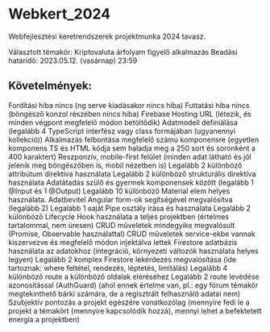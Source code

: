 # Webkert_2024
Webfejlesztési keretrendszerek projektmunka 2024 tavasz.

Választott témakör: Kriptovaluta árfolyam figyelő alkalmazás
Beadási határidő: 2023.05.12. (vasárnap) 23:59

## Követelmények:

Fordítási hiba nincs (ng serve kiadásakor nincs hiba)
Futtatási hiba nincs (böngésző konzol részében nincs hiba)
Firebase Hosting URL (létezik, és minden végpont megfelelő módon betöltődik)
Adatmodell definiálása (legalább 4 TypeScript interfész vagy class formájában (ugyanennyi kollekció))
Alkalmazás felbontása megfelelő számú komponensre (egyetlen komponens TS és HTML kódja sem haladja meg a 250 sort és soronként a 400 karaktert)
Reszponzív, mobile-first felület (minden adat látható és jól jelenik meg böngészőben is, mobil nézetben is)
Legalább 2 különböző attribútum direktíva használata
Legalább 2 különböző strukturális direktíva használata
Adatátadás szülő és gyermek komponensek között (legalább 1 @Input és 1 @Output)
Legalább 10 különböző Material elem helyes használata.
Adatbevitel Angular form-ok segítségével megvalósítva (legalább 2)
Legalább 1 saját Pipe osztály írása és használata
Legalább 2 különböző Lifecycle Hook használata a teljes projektben (értelmes tartalommal, nem üresen)
CRUD műveletek mindegyike megvalósult (Promise, Observable használattal)
CRUD műveletek service-ekbe vannak kiszervezve és megfelelő módon injektálva lettek
Firestore adatbázis használata az adatokhoz (integráció, környezeti változók használata helyes legyen)
Legalább 2 komplex Firestore lekérdezés megvalósítása (ide tartoznak: where feltétel, rendezés, léptetés, limitálás)
Legalább 4 különböző route a különböző oldalak eléréséhez
Legalább 2 route levédése azonosítással (AuthGuard) (ahol ennek értelme van, pl.: egy fórum témakör megtekinthető bárki számára, de a regisztrált felhasználó adatai nem)
Szubjektív pontozás a projekt egészére vonatkozólag (mennyire fedi le a projekt a témakört (mennyire kapcsolódik hozzá), mennyi lehet a befektetett energia a projektben)

